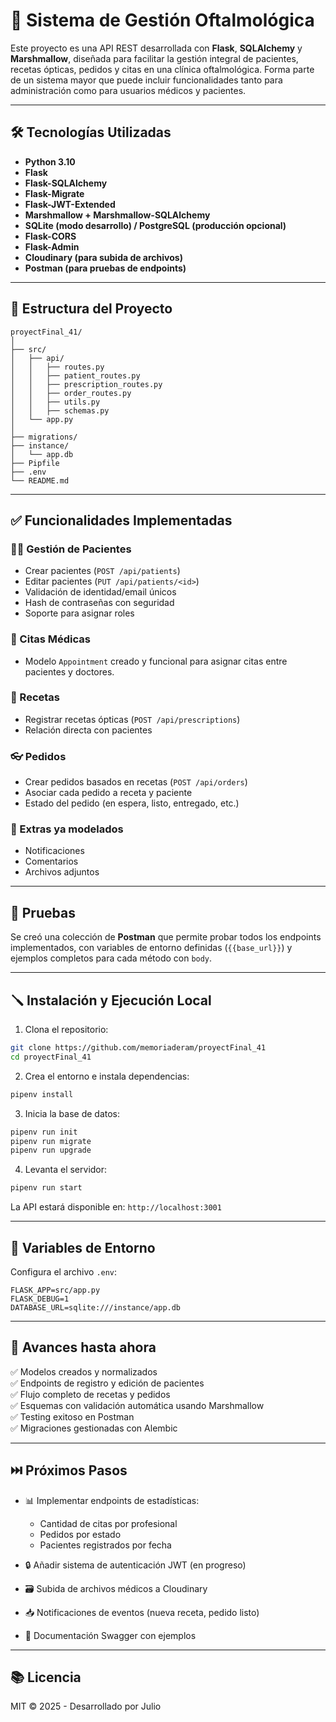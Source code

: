 # 🧿 Sistema de Gestión Oftalmológica

Este proyecto es una API REST desarrollada con **Flask**, **SQLAlchemy** y **Marshmallow**, diseñada para facilitar la gestión integral de pacientes, recetas ópticas, pedidos y citas en una clínica oftalmológica. Forma parte de un sistema mayor que puede incluir funcionalidades tanto para administración como para usuarios médicos y pacientes.

---

## 🛠️ Tecnologías Utilizadas

- **Python 3.10**
- **Flask**
- **Flask-SQLAlchemy**
- **Flask-Migrate**
- **Flask-JWT-Extended**
- **Marshmallow + Marshmallow-SQLAlchemy**
- **SQLite (modo desarrollo) / PostgreSQL (producción opcional)**
- **Flask-CORS**
- **Flask-Admin**
- **Cloudinary (para subida de archivos)**
- **Postman (para pruebas de endpoints)**

---

## 📁 Estructura del Proyecto

```
proyectFinal_41/
│
├── src/
│   ├── api/
│   │   ├── routes.py
│   │   ├── patient_routes.py
│   │   ├── prescription_routes.py
│   │   ├── order_routes.py
│   │   ├── utils.py
│   │   ├── schemas.py
│   └── app.py
│
├── migrations/
├── instance/
│   └── app.db
├── Pipfile
├── .env
└── README.md
```

---

## ✅ Funcionalidades Implementadas

### 👩‍⚕️ Gestión de Pacientes

- Crear pacientes (`POST /api/patients`)
- Editar pacientes (`PUT /api/patients/<id>`)
- Validación de identidad/email únicos
- Hash de contraseñas con seguridad
- Soporte para asignar roles

### 📅 Citas Médicas

- Modelo `Appointment` creado y funcional para asignar citas entre pacientes y doctores.

### 🧾 Recetas

- Registrar recetas ópticas (`POST /api/prescriptions`)
- Relación directa con pacientes

### 👓 Pedidos

- Crear pedidos basados en recetas (`POST /api/orders`)
- Asociar cada pedido a receta y paciente
- Estado del pedido (en espera, listo, entregado, etc.)

### 🔔 Extras ya modelados

- Notificaciones
- Comentarios
- Archivos adjuntos

---

## 🧪 Pruebas

Se creó una colección de **Postman** que permite probar todos los endpoints implementados, con variables de entorno definidas (`{{base_url}}`) y ejemplos completos para cada método con `body`.

---

## 🪛 Instalación y Ejecución Local

1. Clona el repositorio:

```bash
git clone https://github.com/memoriaderam/proyectFinal_41
cd proyectFinal_41
```

2. Crea el entorno e instala dependencias:

```bash
pipenv install
```

3. Inicia la base de datos:

```bash
pipenv run init
pipenv run migrate
pipenv run upgrade
```

4. Levanta el servidor:

```bash
pipenv run start
```

La API estará disponible en: `http://localhost:3001`

---

## 📌 Variables de Entorno

Configura el archivo `.env`:

```env
FLASK_APP=src/app.py
FLASK_DEBUG=1
DATABASE_URL=sqlite:///instance/app.db
```

---

## 🧩 Avances hasta ahora

✅ Modelos creados y normalizados  
✅ Endpoints de registro y edición de pacientes  
✅ Flujo completo de recetas y pedidos  
✅ Esquemas con validación automática usando Marshmallow  
✅ Testing exitoso en Postman  
✅ Migraciones gestionadas con Alembic

---

## ⏭️ Próximos Pasos

- 📊 Implementar endpoints de estadísticas:
  - Cantidad de citas por profesional
  - Pedidos por estado
  - Pacientes registrados por fecha

- 🔒 Añadir sistema de autenticación JWT (en progreso)
- 🗃️ Subida de archivos médicos a Cloudinary
- 📥 Notificaciones de eventos (nueva receta, pedido listo)
- 📃 Documentación Swagger con ejemplos

---

## 📚 Licencia

MIT © 2025 - Desarrollado por Julio